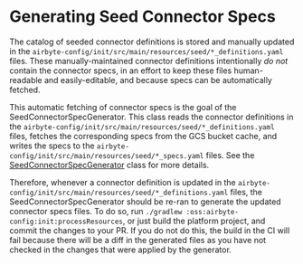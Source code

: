 # Generating Seed Connector Specs

The catalog of seeded connector definitions is stored and manually updated in the `airbyte-config/init/src/main/resources/seed/*_definitions.yaml`
files. These manually-maintained connector definitions intentionally _do not_ contain the connector specs, in an effort to keep these files
human-readable and easily-editable, and because specs can be automatically fetched.

This automatic fetching of connector specs is the goal of the SeedConnectorSpecGenerator. This class reads the connector definitions in
the `airbyte-config/init/src/main/resources/seed/*_definitions.yaml` files, fetches the corresponding specs from the GCS bucket cache, and writes the
specs to the `airbyte-config/init/src/main/resources/seed/*_specs.yaml` files. See the
[SeedConnectorSpecGenerator](src/main/java/io/airbyte/config/specs/SeedConnectorSpecGenerator.java) class for more details.

Therefore, whenever a connector definition is updated in the `airbyte-config/init/src/main/resources/seed/*_definitions.yaml` files, the
SeedConnectorSpecGenerator should be re-ran to generate the updated connector specs files. To do so,
run `./gradlew :oss:airbyte-config:init:processResources`, or just build the platform project, and commit the changes to your PR. If you do not do this,
the build in the CI will fail because there will be a diff in the generated files as you have not checked in the changes that were applied by the
generator.
